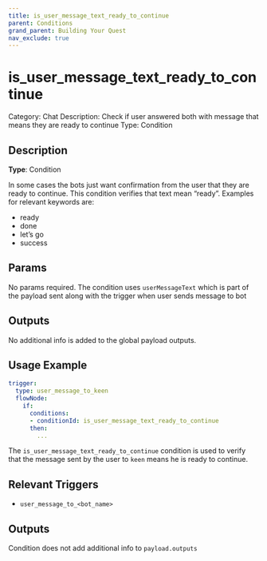 ```yaml
---
title: is_user_message_text_ready_to_continue
parent: Conditions
grand_parent: Building Your Quest
nav_exclude: true
---
```


# is_user_message_text_ready_to_continue

Category: Chat
Description: Check if user answered both with message that means they are ready to continue
Type: Condition

## Description

**Type**: Condition

In some cases the bots just want confirmation from the user that they are ready to continue. This condition verifies that text mean “ready”. Examples for relevant keywords are:

- ready
- done
- let’s go
- success

## Params

No params required. The condition uses `userMessageText` which is part of the payload sent along with the trigger when user sends message to bot

## Outputs

No additional info is added to the global payload outputs.

## Usage Example

```yaml
trigger:
  type: user_message_to_keen
  flowNode:
    if:
      conditions:
      - conditionId: is_user_message_text_ready_to_continue
      then:
        ...
```

The `is_user_message_text_ready_to_continue` condition is used to verify that the message sent by the user to `keen` means he is ready to continue.

## Relevant Triggers

- `user_message_to_<bot_name>`

## Outputs

Condition does not add additional info to `payload.outputs`
